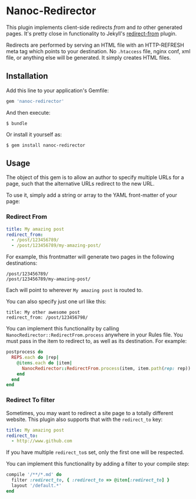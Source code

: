 # Nanoc-Redirector

This plugin implements client-side redirects _from_ and _to_ other generated pages. It's pretty close in functionality to Jekyll's [redirect-from](https://github.com/jekyll/jekyll-redirect-from) plugin.

Redirects are performed by serving an HTML file with an HTTP-REFRESH meta
tag which points to your destination. No `.htaccess` file, nginx conf, xml
file, or anything else will be generated. It simply creates HTML files.

## Installation

Add this line to your application's Gemfile:

```ruby
gem 'nanoc-redirector'
```

And then execute:

    $ bundle

Or install it yourself as:

    $ gem install nanoc-redirector

## Usage

The object of this gem is to allow an author to specify multiple URLs for a
page, such that the alternative URLs redirect to the new URL.

To use it, simply add a string or array to the YAML front-matter of your page:

### Redirect From

``` yaml
title: My amazing post
redirect_from:
  - /post/123456789/
  - /post/123456789/my-amazing-post/
```

For example, this frontmatter will generate two pages in the following destinations:

```
/post/123456789/
/post/123456789/my-amazing-post/
```

Each will point to wherever `My amazing post` is routed to.

You can also specify just one url like this:

```text
title: My other awesome post
redirect_from: /post/123456798/
```

You can implement this functionality by calling `NanocRedirector::RedirectFrom.process` anywhere in your Rules file. You must pass in the item to redirect to, as well as its destination. For example:

``` ruby
postprocess do
  REPS.each do |rep|
    @items.each do |item|
      NanocRedirector::RedirectFrom.process(item, item.path(rep: rep))
    end
  end
end
```

### Redirect To filter

Sometimes, you may want to redirect a site page to a totally different website. This plugin also supports that with the `redirect_to` key:

``` yaml
title: My amazing post
redirect_to:
  - http://www.github.com
```

If you have multiple `redirect_to`s set, only the first one will be respected.

You can implement this functionality by adding a filter to your compile step:

``` ruby
compile '/**/*.md' do
  filter :redirect_to, { :redirect_to => @item[:redirect_to] }
  layout '/default.*'
end
```
